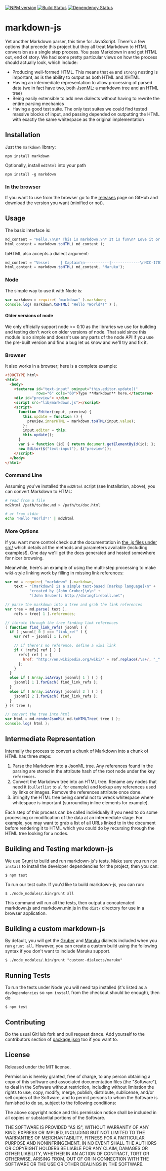 [![NPM version](https://badge.fury.io/js/markdown.png)](http://badge.fury.io/js/markdown)
[![Build Status](https://secure.travis-ci.org/evilstreak/markdown-js.png)](https://travis-ci.org/evilstreak/markdown-js)
[![Dependency Status](https://gemnasium.com/evilstreak/markdown-js.png)](https://gemnasium.com/evilstreak/markdown-js)

# markdown-js

Yet another Markdown parser, this time for JavaScript. There's a few
options that precede this project but they all treat Markdown to HTML
conversion as a single step process. You pass Markdown in and get HTML
out, end of story. We had some pretty particular views on how the
process should actually look, which include:

  * Producing well-formed HTML. This means that `em` and `strong` nesting
    is important, as is the ability to output as both HTML and XHTML
  * Having an intermediate representation to allow processing of parsed
    data (we in fact have two, both [JsonML]: a markdown tree and an HTML tree)
  * Being easily extensible to add new dialects without having to
    rewrite the entire parsing mechanics
  * Having a good test suite. The only test suites we could find tested
    massive blocks of input, and passing depended on outputting the HTML
    with exactly the same whitespace as the original implementation

[JsonML]: http://jsonml.org/ "JSON Markup Language"

## Installation

Just the `markdown` library:

    npm install markdown

Optionally, install `md2html` into your path

    npm install -g markdown

### In the browser

If you want to use from the browser go to the [releases] page on GitHub and
download the version you want (minified or not).

[releases]: https://github.com/evilstreak/markdown-js/releases

## Usage

The basic interface is:
```js
md_content = "Hello.\n\n* This is markdown.\n* It is fun\n* Love it or leave it."
html_content = markdown.toHTML( md_content );
```

toHTML also accepts a dialect argument:

```js
md_content = "Vessel     | Captain\n-----------|-------------\nNCC-1701   | James T Kirk\nNCC-1701 A | James T Kirk\nNCC-1701 D | Picard";
html_content = markdown.toHTML( md_content, 'Maruku');
```

### Node

The simple way to use it with Node is:

```js
var markdown = require( "markdown" ).markdown;
console.log( markdown.toHTML( "Hello *World*!" ) );
```

#### Older versions of node

We only officially support node >= 0.10 as the libraries we use for building
and testing don't work on older versions of node. That said since this module
is so simple and doesn't use any parts of the node API if you use the pre-built
version and find a bug let us know and we'll try and fix it.

### Browser

It also works in a browser; here is a complete example:

```html
<!DOCTYPE html>
<html>
  <body>
    <textarea id="text-input" oninput="this.editor.update()"
              rows="6" cols="60">Type **Markdown** here.</textarea>
    <div id="preview"> </div>
    <script src="lib/markdown.js"></script>
    <script>
      function Editor(input, preview) {
        this.update = function () {
          preview.innerHTML = markdown.toHTML(input.value);
        };
        input.editor = this;
        this.update();
      }
      var $ = function (id) { return document.getElementById(id); };
      new Editor($("text-input"), $("preview"));
    </script>
  </body>
</html>
```

### Command Line

Assuming you've installed the `md2html` script (see Installation,
above), you can convert Markdown to HTML:

```bash
# read from a file
md2html /path/to/doc.md > /path/to/doc.html

# or from stdin
echo 'Hello *World*!' | md2html
```

### More Options

If you want more control check out the documentation in
[the .js files under src/][src_folder] which details all the methods and parameters
available (including examples!). One day we'll get the docs generated
and hosted somewhere for nicer browsing.

[src_folder]: https://github.com/evilstreak/markdown-js/blob/master/src

Meanwhile, here's an example of using the multi-step processing to
make wiki-style linking work by filling in missing link references:

```js
var md = require( "markdown" ).markdown,
    text = "[Markdown] is a simple text-based [markup language]\n" +
           "created by [John Gruber]\n\n" +
           "[John Gruber]: http://daringfireball.net";

// parse the markdown into a tree and grab the link references
var tree = md.parse( text ),
    refs = tree[ 1 ].references;

// iterate through the tree finding link references
( function find_link_refs( jsonml ) {
  if ( jsonml[ 0 ] === "link_ref" ) {
    var ref = jsonml[ 1 ].ref;

    // if there's no reference, define a wiki link
    if ( !refs[ ref ] ) {
      refs[ ref ] = {
        href: "http://en.wikipedia.org/wiki/" + ref.replace(/\s+/, "_" )
      };
    }
  }
  else if ( Array.isArray( jsonml[ 1 ] ) ) {
    jsonml[ 1 ].forEach( find_link_refs );
  }
  else if ( Array.isArray( jsonml[ 2 ] ) ) {
    jsonml[ 2 ].forEach( find_link_refs );
  }
} )( tree );

// convert the tree into html
var html = md.renderJsonML( md.toHTMLTree( tree ) );
console.log( html );
```

## Intermediate Representation

Internally the process to convert a chunk of Markdown into a chunk of
HTML has three steps:

1. Parse the Markdown into a JsonML tree. Any references found in the
   parsing are stored in the attribute hash of the root node under the
   key `references`.
2. Convert the Markdown tree into an HTML tree. Rename any nodes that
   need it (`bulletlist` to `ul` for example) and lookup any references
   used by links or images. Remove the references attribute once done.
3. Stringify the HTML tree being careful not to wreck whitespace where
   whitespace is important (surrounding inline elements for example).

Each step of this process can be called individually if you need to do
some processing or modification of the data at an intermediate stage.
For example, you may want to grab a list of all URLs linked to in the
document before rendering it to HTML which you could do by recursing
through the HTML tree looking for `a` nodes.

## Building and Testing markdown-js

We use [Grunt](http://gruntjs.com/) to build and run markdown-js's tests.
Make sure you run `npm install` to install the developer dependencies for
the project, then you can:

    $ npm test

To run our test suite. If you'd like to build markdown-js, you can run:

    $ ./node_modules/.bin/grunt all

This command will run all the tests, then output a concatenated markdown.js
and markdown.min.js in the `dist/` directory for use in a browser application.

## Building a custom markdown-js

By default, you will get the [Gruber] and [Maruku] dialects included when you
run `grunt all`. However, you can create a custom build using the following
syntax if you don't want to include Maruku support.

    $ ./node_modules/.bin/grunt "custom:-dialects/maruku"

[Gruber]: http://daringfireball.net/projects/markdown/syntax
[Maruku]: http://maruku.rubyforge.org/maruku.html

## Running Tests

To run the tests under Node you will need tap installed (it's listed as a
`devDependencies` so `npm install` from the checkout should be enough), then do

    $ npm test

## Contributing

Do the usual GitHub fork and pull request dance. Add yourself to the
contributors section of [package.json] too if you want to.

[package.json]: https://github.com/evilstreak/markdown-js/blob/master/package.json

## License

Released under the MIT license.

Permission is hereby granted, free of charge, to any person obtaining a copy of
this software and associated documentation files (the "Software"), to deal in
the Software without restriction, including without limitation the rights to
use, copy, modify, merge, publish, distribute, sublicense, and/or sell copies of
the Software, and to permit persons to whom the Software is furnished to do so,
subject to the following conditions:

The above copyright notice and this permission notice shall be included in all
copies or substantial portions of the Software.

THE SOFTWARE IS PROVIDED "AS IS", WITHOUT WARRANTY OF ANY KIND, EXPRESS OR
IMPLIED, INCLUDING BUT NOT LIMITED TO THE WARRANTIES OF MERCHANTABILITY, FITNESS
FOR A PARTICULAR PURPOSE AND NONINFRINGEMENT. IN NO EVENT SHALL THE AUTHORS OR
COPYRIGHT HOLDERS BE LIABLE FOR ANY CLAIM, DAMAGES OR OTHER LIABILITY, WHETHER
IN AN ACTION OF CONTRACT, TORT OR OTHERWISE, ARISING FROM, OUT OF OR IN
CONNECTION WITH THE SOFTWARE OR THE USE OR OTHER DEALINGS IN THE SOFTWARE.